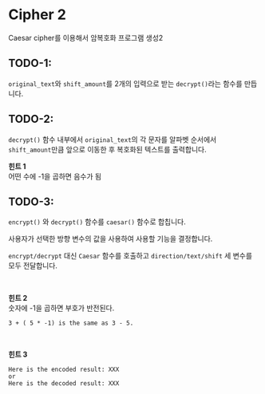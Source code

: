 # Cipher 2
Caesar cipher를 이용해서 암복호화 프로그램 생성2

## TODO-1:
`original_text`와 `shift_amount`를 2개의 입력으로 받는 `decrypt()`라는 함수를 만듭니다.


## TODO-2:
`decrypt()` 함수 내부에서 `original_text`의 각 문자를 알파벳 순서에서 `shift_amount`만큼 앞으로 이동한 후 복호화된 텍스트를 출력합니다.

__힌트 1__ <br>
어떤 수에 -1을 곱하면 음수가 됨

## TODO-3:
`encrypt()` 와 `decrypt()` 함수를 `caesar()` 함수로 합칩니다.


사용자가 선택한 방향 변수의 값을 사용하여 사용할 기능을 결정합니다.

`encrypt/decrypt` 대신 `Caesar` 함수를 호출하고 `direction/text/shift` 세 변수를 모두 전달합니다.

<br>

**힌트 2** <br>
숫자에 -1을 곱하면 부호가 반전된다.
```
3 + ( 5 * -1) is the same as 3 - 5.
```

<br>

**힌트 3** <br>
```
Here is the encoded result: XXX
or
Here is the decoded result: XXX
```